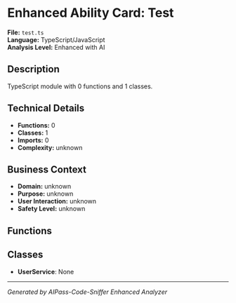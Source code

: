 # Enhanced Ability Card: Test

**File:** `test.ts`  
**Language:** TypeScript/JavaScript  
**Analysis Level:** Enhanced with AI

## Description

TypeScript module with 0 functions and 1 classes.

## Technical Details

- **Functions:** 0
- **Classes:** 1
- **Imports:** 0
- **Complexity:** unknown




## Business Context

- **Domain:** unknown
- **Purpose:** unknown
- **User Interaction:** unknown
- **Safety Level:** unknown






## Functions



## Classes

- **UserService**: None

---
*Generated by AIPass-Code-Sniffer Enhanced Analyzer*
